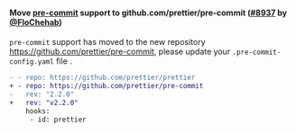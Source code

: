 #### Move [pre-commit](https://github.com/pre-commit/pre-commit) support to github.com/prettier/pre-commit ([#8937](https://github.com/prettier/prettier/pull/8937) by [@FloChehab](https://github.com/FloChehab))

`pre-commit` support has moved to the new repository https://github.com/prettier/pre-commit, please update your `.pre-commit-config.yaml` file .

```diff
- - repo: https://github.com/prettier/prettier
+ - repo: https://github.com/prettier/pre-commit
-   rev: "2.2.0"
+   rev: "v2.2.0"
    hooks:
     - id: prettier
```
